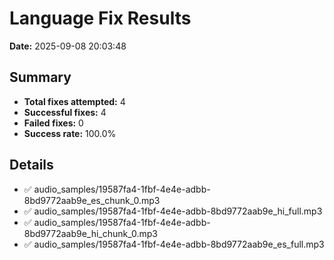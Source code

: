 # Language Fix Results

**Date:** 2025-09-08 20:03:48

## Summary

- **Total fixes attempted:** 4
- **Successful fixes:** 4
- **Failed fixes:** 0
- **Success rate:** 100.0%

## Details

- ✅ audio_samples/19587fa4-1fbf-4e4e-adbb-8bd9772aab9e_es_chunk_0.mp3
- ✅ audio_samples/19587fa4-1fbf-4e4e-adbb-8bd9772aab9e_hi_full.mp3
- ✅ audio_samples/19587fa4-1fbf-4e4e-adbb-8bd9772aab9e_hi_chunk_0.mp3
- ✅ audio_samples/19587fa4-1fbf-4e4e-adbb-8bd9772aab9e_es_full.mp3
